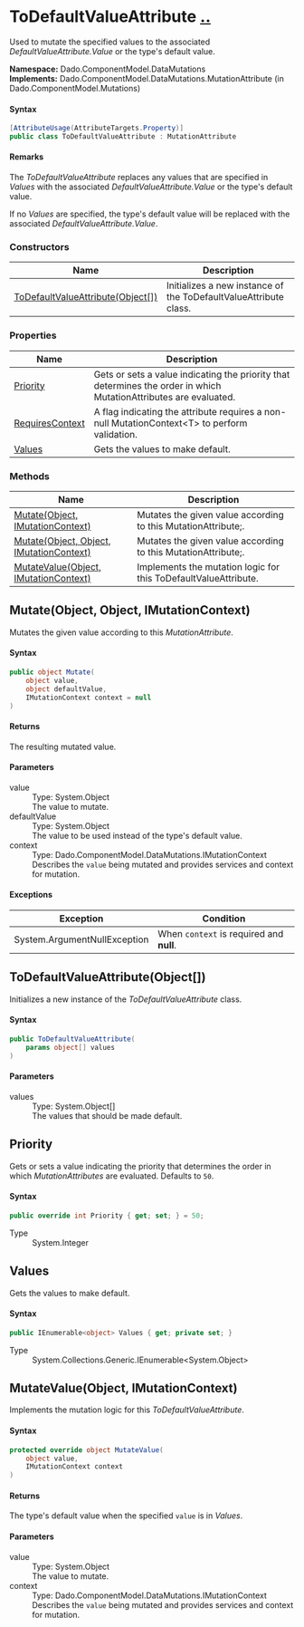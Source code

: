 # ToDefaultValueAttribute [..](../README.md#documentation-index 'Documentation Index')

Used to mutate the specified values to the associated *DefaultValueAttribute.Value* or the type's default value.

**Namespace:** Dado.ComponentModel.DataMutations<br />
**Implements:** Dado.ComponentModel.DataMutations.MutationAttribute (in Dado.ComponentModel.Mutations)

#### Syntax

```csharp
[AttributeUsage(AttributeTargets.Property)]
public class ToDefaultValueAttribute : MutationAttribute
```

#### Remarks

The *ToDefaultValueAttribute* replaces any values that are specified in *Values* with the associated *DefaultValueAttribute.Value* or the type's default value.

If no *Values* are specified, the type's default value will be replaced with the associated *DefaultValueAttribute.Value*.


### Constructors

| Name | Description |
| ---- | ----------- |
| [ToDefaultValueAttribute(Object[])](#ToDefaultValueAttributeObjectArray) | Initializes a new instance of the ToDefaultValueAttribute class. |


### Properties

| Name | Description |
| ---- | ----------- |
| [Priority](#Priority) | Gets or sets a value indicating the priority that determines the order in which MutationAttributes are evaluated. |
| [RequiresContext](MutationAttribute.md#RequiresContext) | A flag indicating the attribute requires a non-null MutationContext&lt;T&gt; to perform validation. |
| [Values](#Values) | Gets the values to make default. |


### Methods

| Name | Description |
| ---- | ----------- |
| [Mutate(Object, IMutationContext)](MutationAttribute.md#MutateObjectIMutationContext) | Mutates the given value according to this MutationAttribute;. |
| [Mutate(Object, Object, IMutationContext)](#MutateObjectObjectIMutationContext) | Mutates the given value according to this MutationAttribute;. |
| [MutateValue(Object, IMutationContext)](#MutateValueObjectIMutationContext) | Implements the mutation logic for this ToDefaultValueAttribute. |


<a name='MutateObjectObjectIMutationContext'></a>
## Mutate(Object, Object, IMutationContext)

Mutates the given value according to this *MutationAttribute*.

#### Syntax

```csharp
public object Mutate(
	object value,
	object defaultValue,
	IMutationContext context = null
)
```

#### Returns

The resulting mutated value.

#### Parameters

<dl>
	<dt>value</dt>
	<dd>Type: System.Object<br />The value to mutate.</dd>
	<dt>defaultValue</dt>
	<dd>Type: System.Object<br />The value to be used instead of the type's default value.</dd>
	<dt>context</dt>
	<dd>Type: Dado.ComponentModel.DataMutations.IMutationContext<br />Describes the <code>value</code> being mutated and provides services and context for mutation.</dd>
</dl>

#### Exceptions

| Exception | Condition |
| --------- | --------- |
| System.ArgumentNullException | When `context` is required and **null**. |


<a name='ToDefaultValueAttributeObjectArray'></a>
## ToDefaultValueAttribute(Object[])

Initializes a new instance of the *ToDefaultValueAttribute* class.

#### Syntax

```csharp
public ToDefaultValueAttribute(
	params object[] values
)
```

#### Parameters

<dl>
	<dt>values</dt>
	<dd>Type: System.Object[]<br />The values that should be made default.</dd>
</dl>


<a name='Priority'></a>
## Priority

Gets or sets a value indicating the priority that determines the order in which *MutationAttributes* are evaluated. Defaults to `50`.

#### Syntax

```csharp
public override int Priority { get; set; } = 50;
```

<dl>
	<dt>Type</dt>
	<dd>System.Integer</dd>
</dl>


<a name='Values'></a>
## Values

Gets the values to make default.

#### Syntax

```csharp
public IEnumerable<object> Values { get; private set; }
```

<dl>
	<dt>Type</dt>
	<dd>System.Collections.Generic.IEnumerable&lt;System.Object&gt;</dd>
</dl>


<a name='MutateValueObjectIMutationContext'></a>
## MutateValue(Object, IMutationContext)

Implements the mutation logic for this *ToDefaultValueAttribute*.

#### Syntax

```csharp
protected override object MutateValue(
	object value,
	IMutationContext context
)
```

#### Returns

The type's default value when the specified `value` is in *Values*.

#### Parameters

<dl>
	<dt>value</dt>
	<dd>Type: System.Object<br />The value to mutate.</dd>
	<dt>context</dt>
	<dd>Type: Dado.ComponentModel.DataMutations.IMutationContext<br />Describes the <code>value</code> being mutated and provides services and context for mutation.</dd>
</dl>

